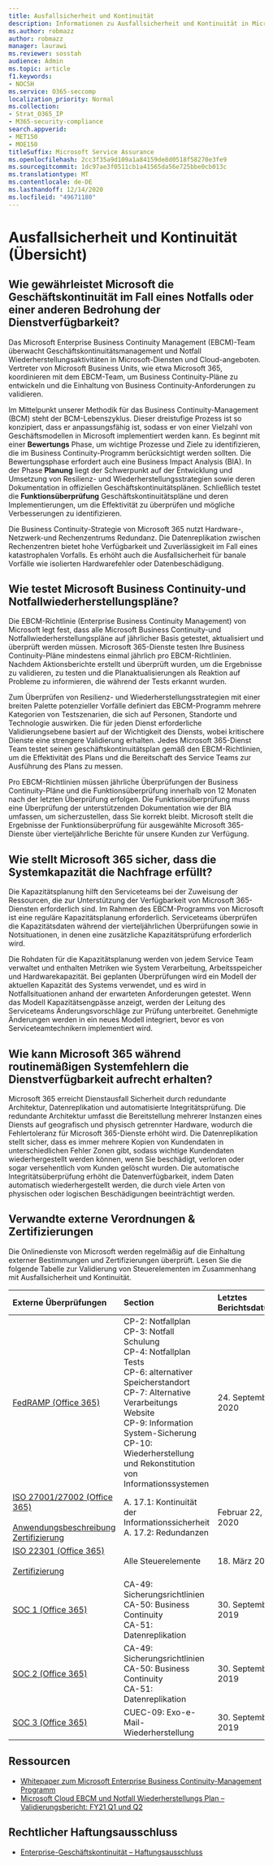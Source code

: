 ```yaml
---
title: Ausfallsicherheit und Kontinuität
description: Informationen zu Ausfallsicherheit und Kontinuität in Microsoft 365
ms.author: robmazz
author: robmazz
manager: laurawi
ms.reviewer: sosstah
audience: Admin
ms.topic: article
f1.keywords:
- NOCSH
ms.service: O365-seccomp
localization_priority: Normal
ms.collection:
- Strat_O365_IP
- M365-security-compliance
search.appverid:
- MET150
- MOE150
titleSuffix: Microsoft Service Assurance
ms.openlocfilehash: 2cc3f35a9d109a1a84159de8d0518f58270e3fe9
ms.sourcegitcommit: 1dc97ae3f0511cb1a41565da56e725bbe0cb013c
ms.translationtype: MT
ms.contentlocale: de-DE
ms.lasthandoff: 12/14/2020
ms.locfileid: "49671180"
---
```

# <a name="resiliency-and-continuity-overview"></a>Ausfallsicherheit und Kontinuität (Übersicht)

## <a name="how-does-microsoft-ensure-business-continuity-in-the-case-of-a-disaster-or-other-threat-to-service-availability"></a>Wie gewährleistet Microsoft die Geschäftskontinuität im Fall eines Notfalls oder einer anderen Bedrohung der Dienstverfügbarkeit?

Das Microsoft Enterprise Business Continuity Management (EBCM)-Team überwacht Geschäftskontinuitätsmanagement und Notfall Wiederherstellungsaktivitäten in Microsoft-Diensten und Cloud-angeboten. Vertreter von Microsoft Business Units, wie etwa Microsoft 365, koordinieren mit dem EBCM-Team, um Business Continuity-Pläne zu entwickeln und die Einhaltung von Business Continuity-Anforderungen zu validieren.

Im Mittelpunkt unserer Methodik für das Business Continuity-Management (BCM) steht der BCM-Lebenszyklus. Dieser dreistufige Prozess ist so konzipiert, dass er anpassungsfähig ist, sodass er von einer Vielzahl von Geschäftsmodellen in Microsoft implementiert werden kann. Es beginnt mit einer **Bewertungs** Phase, um wichtige Prozesse und Ziele zu identifizieren, die im Business Continuity-Programm berücksichtigt werden sollten. Die Bewertungsphase erfordert auch eine Business Impact Analysis (BIA). In der Phase **Planung** liegt der Schwerpunkt auf der Entwicklung und Umsetzung von Resilienz- und Wiederherstellungsstrategien sowie deren Dokumentation in offiziellen Geschäftskontinuitätsplänen. Schließlich testet die **Funktionsüberprüfung** Geschäftskontinuitätspläne und deren Implementierungen, um die Effektivität zu überprüfen und mögliche Verbesserungen zu identifizieren.

Die Business Continuity-Strategie von Microsoft 365 nutzt Hardware-, Netzwerk-und Rechenzentrums Redundanz. Die Datenreplikation zwischen Rechenzentren bietet hohe Verfügbarkeit und Zuverlässigkeit im Fall eines katastrophalen Vorfalls. Es erhöht auch die Ausfallsicherheit für banale Vorfälle wie isolierten Hardwarefehler oder Datenbeschädigung.

## <a name="how-does-microsoft-test-business-continuity-and-disaster-recovery-plans"></a>Wie testet Microsoft Business Continuity-und Notfallwiederherstellungspläne?

Die EBCM-Richtlinie (Enterprise Business Continuity Management) von Microsoft legt fest, dass alle Microsoft Business Continuity-und Notfallwiederherstellungspläne auf jährlicher Basis getestet, aktualisiert und überprüft werden müssen. Microsoft 365-Dienste testen Ihre Business Continuity-Pläne mindestens einmal jährlich pro EBCM-Richtlinien. Nachdem Aktionsberichte erstellt und überprüft wurden, um die Ergebnisse zu validieren, zu testen und die Planaktualisierungen als Reaktion auf Probleme zu informieren, die während der Tests erkannt wurden.

Zum Überprüfen von Resilienz- und Wiederherstellungsstrategien mit einer breiten Palette potenzieller Vorfälle definiert das EBCM-Programm mehrere Kategorien von Testszenarien, die sich auf Personen, Standorte und Technologie auswirken. Die für jeden Dienst erforderliche Validierungsebene basiert auf der Wichtigkeit des Diensts, wobei kritischere Dienste eine strengere Validierung erhalten. Jedes Microsoft 365-Dienst Team testet seinen geschäftskontinuitätsplan gemäß den EBCM-Richtlinien, um die Effektivität des Plans und die Bereitschaft des Service Teams zur Ausführung des Plans zu messen.

Pro EBCM-Richtlinien müssen jährliche Überprüfungen der Business Continuity-Pläne und die Funktionsüberprüfung innerhalb von 12 Monaten nach der letzten Überprüfung erfolgen. Die Funktionsüberprüfung muss eine Überprüfung der unterstützenden Dokumentation wie der BIA umfassen, um sicherzustellen, dass Sie korrekt bleibt. Microsoft stellt die Ergebnisse der Funktionsüberprüfung für ausgewählte Microsoft 365-Dienste über vierteljährliche Berichte für unsere Kunden zur Verfügung.

## <a name="how-does-microsoft-365-ensure-system-capacity-meets-demand"></a>Wie stellt Microsoft 365 sicher, dass die Systemkapazität die Nachfrage erfüllt?

Die Kapazitätsplanung hilft den Serviceteams bei der Zuweisung der Ressourcen, die zur Unterstützung der Verfügbarkeit von Microsoft 365-Diensten erforderlich sind. Im Rahmen des EBCM-Programms von Microsoft ist eine reguläre Kapazitätsplanung erforderlich. Serviceteams überprüfen die Kapazitätsdaten während der vierteljährlichen Überprüfungen sowie in Notsituationen, in denen eine zusätzliche Kapazitätsprüfung erforderlich wird.

Die Rohdaten für die Kapazitätsplanung werden von jedem Service Team verwaltet und enthalten Metriken wie System Verarbeitung, Arbeitsspeicher und Hardwarekapazität. Bei geplanten Überprüfungen wird ein Modell der aktuellen Kapazität des Systems verwendet, und es wird in Notfallsituationen anhand der erwarteten Anforderungen getestet. Wenn das Modell Kapazitätsengpässe anzeigt, werden der Leitung des Serviceteams Änderungsvorschläge zur Prüfung unterbreitet. Genehmigte Änderungen werden in ein neues Modell integriert, bevor es von Serviceteamtechnikern implementiert wird.

## <a name="how-does-microsoft-365-maintain-service-availability-during-routine-system-failures"></a>Wie kann Microsoft 365 während routinemäßigen Systemfehlern die Dienstverfügbarkeit aufrecht erhalten?

Microsoft 365 erreicht Dienstausfall Sicherheit durch redundante Architektur, Datenreplikation und automatisierte Integritätsprüfung. Die redundante Architektur umfasst die Bereitstellung mehrerer Instanzen eines Diensts auf geografisch und physisch getrennter Hardware, wodurch die Fehlertoleranz für Microsoft 365-Dienste erhöht wird. Die Datenreplikation stellt sicher, dass es immer mehrere Kopien von Kundendaten in unterschiedlichen Fehler Zonen gibt, sodass wichtige Kundendaten wiederhergestellt werden können, wenn Sie beschädigt, verloren oder sogar versehentlich vom Kunden gelöscht wurden. Die automatische Integritätsüberprüfung erhöht die Datenverfügbarkeit, indem Daten automatisch wiederhergestellt werden, die durch viele Arten von physischen oder logischen Beschädigungen beeinträchtigt werden.

## <a name="related-external-regulations--certifications"></a>Verwandte externe Verordnungen & Zertifizierungen

Die Onlinedienste von Microsoft werden regelmäßig auf die Einhaltung externer Bestimmungen und Zertifizierungen überprüft. Lesen Sie die folgende Tabelle zur Validierung von Steuerelementen im Zusammenhang mit Ausfallsicherheit und Kontinuität.

| **Externe Überprüfungen** | **Section** | **Letztes Berichtsdatum** |
|:--------------------|:------------|:-----------------------|
| [FedRAMP (Office 365)](https://compliance.microsoft.com/compliancemanager) | CP-2: Notfallplan <br> CP-3: Notfall Schulung <br> CP-4: Notfallplan Tests <br> CP-6: alternativer Speicherstandort <br> CP-7: Alternative Verarbeitungs Website <br> CP-9: Information System-Sicherung <br> CP-10: Wiederherstellung und Rekonstitution von Informationssystemen | 24. September 2020 |
| [ISO 27001/27002 (Office 365)](https://servicetrust.microsoft.com/ViewPage/MSComplianceGuideV3?command=Download&downloadType=Document&downloadId=d7864d4f-e053-4cc4-a964-fa526d07c3be&tab=7027ead0-3d6b-11e9-b9e1-290b1eb4cdeb&docTab=7027ead0-3d6b-11e9-b9e1-290b1eb4cdeb_ISO_Reports) <br><br> [Anwendungsbeschreibung](https://servicetrust.microsoft.com/ViewPage/MSComplianceGuide?command=Download&downloadType=Document&downloadId=8ee1e46b-2ada-4e7b-bb7d-4c55a8cb6fcd&docTab=4ce99610-c9c0-11e7-8c2c-f908a777fa4d_ISO_Reports) <br> [Zertifizierung](https://servicetrust.microsoft.com/ViewPage/MSComplianceGuideV3?command=Download&downloadType=Document&downloadId=1e84a14a-2468-45ac-9412-5e53250d57ec&tab=7027ead0-3d6b-11e9-b9e1-290b1eb4cdeb&docTab=7027ead0-3d6b-11e9-b9e1-290b1eb4cdeb_ISO_Reports) | A. 17.1: Kontinuität der Informationssicherheit <br> A. 17.2: Redundanzen | Februar 22, 2020 |
| [ISO 22301 (Office 365)](https://servicetrust.microsoft.com/ViewPage/MSComplianceGuideV3?command=Download&downloadType=Document&downloadId=13951eb3-6339-4629-b80d-dd0d43812fe7&tab=7027ead0-3d6b-11e9-b9e1-290b1eb4cdeb&docTab=7027ead0-3d6b-11e9-b9e1-290b1eb4cdeb_ISO_Reports) <br><br> [Zertifizierung](https://servicetrust.microsoft.com/ViewPage/MSComplianceGuideV3?command=Download&downloadType=Document&downloadId=2bb29cc0-53e7-4a53-a9de-871316e1b80c&tab=7027ead0-3d6b-11e9-b9e1-290b1eb4cdeb&docTab=7027ead0-3d6b-11e9-b9e1-290b1eb4cdeb_ISO_Reports) | Alle Steuerelemente | 18. März 2019 |
| [SOC 1 (Office 365)](https://servicetrust.microsoft.com/ViewPage/MSComplianceGuideV3?command=Download&downloadType=Document&downloadId=b07c0f7b-6bd5-4544-8255-7a5f14bf914a&tab=7027ead0-3d6b-11e9-b9e1-290b1eb4cdeb&docTab=7027ead0-3d6b-11e9-b9e1-290b1eb4cdeb_SOC_/_SSAE_16_Reports) | CA-49: Sicherungsrichtlinien <br> CA-50: Business Continuity <br> CA-51: Datenreplikation | 30. September 2019 |
| [SOC 2 (Office 365)](https://servicetrust.microsoft.com/ViewPage/MSComplianceGuideV3?command=Download&downloadType=Document&downloadId=fa062990-e758-4ddc-ace3-7fb21a301d09&tab=7027ead0-3d6b-11e9-b9e1-290b1eb4cdeb&docTab=7027ead0-3d6b-11e9-b9e1-290b1eb4cdeb_SOC_/_SSAE_16_Rep-11e9-b9e1-290b1eb4cdeb_SOC_/_SSAE_16_Reports) | CA-49: Sicherungsrichtlinien <br> CA-50: Business Continuity <br> CA-51: Datenreplikation | 30. September 2019 |
| [SOC 3 (Office 365)](https://servicetrust.microsoft.com/ViewPage/MSComplianceGuideV3?command=Download&downloadType=Document&downloadId=9df8b99b-96ce-49a9-bff4-268031dcc9a6&tab=7027ead0-3d6b-11e9-b9e1-290b1eb4cdeb&docTab=7027ead0-3d6b-11e9-b9e1-290b1eb4cdeb_SOC_/_SSAE_16_Reports) | CUEC-09: Exo-e-Mail-Wiederherstellung | 30. September 2019 |

## <a name="resources"></a>Ressourcen

- [Whitepaper zum Microsoft Enterprise Business Continuity-Management Programm](https://servicetrust.microsoft.com/ViewPage/TrustDocumentsV3?command=Download&downloadType=Document&downloadId=64f922a6-d624-40dd-a8ae-6f996b5186f3&tab=7f51cb60-3d6c-11e9-b2af-7bb9f5d2d913&docTab=7f) 
- [Microsoft Cloud EBCM und Notfall Wiederherstellungs Plan – Validierungsbericht: FY21 Q1 und Q2](https://servicetrust.microsoft.com/ViewPage/TrustDocumentsV3?command=Download&downloadType=Document&downloadId=b4181ab3-b03d-4a62-b396-4bfd1c98ddb0&tab=7f51cb60-3d6c-11e9-b2af-7bb9f5d2d913&docTab=7f51cb60-3d6c-11e9-b2af-7bb9f5d2d913_FAQ_and_White_Papers)

## <a name="legal-disclaimer"></a>Rechtlicher Haftungsausschluss

- [Enterprise-Geschäftskontinuität – Haftungsausschluss](assurance-ebcm-legal-disclaimer.md)